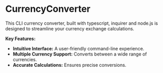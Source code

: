 # CurrencyConverter

This CLI currency converter, built with typescript, inquirer and node.js is designed to streamline your currency exchange calculations.

**Key Features:**

- **Intuitive Interface:** A user-friendly command-line experience.
- **Multiple Currency Support:** Converts between a wide range of currencies.
- **Accurate Calculations:** Ensures precise conversions.
